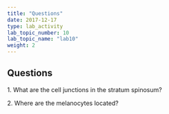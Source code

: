 ```yaml
---
title: "Questions"
date: 2017-12-17
type: lab_activity
lab_topic_number: 10
lab_topic_name: "lab10"
weight: 2
---
```

<div class="entrybody">
						<h2>Questions</h2>

<p>1. What are the cell junctions in the stratum spinosum?</p>

<p>2. Where are the melanocytes located? </p>
						
						
</div>
